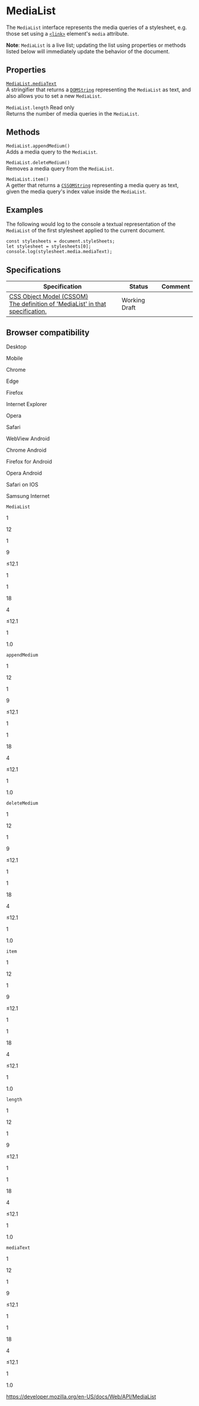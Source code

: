 MediaList
=========

The `MediaList` interface represents the media queries of a stylesheet, e.g. those set using a [`<link>`](https://developer.mozilla.org/en-US/docs/Web/HTML/Element/link) element's `media` attribute.

<span class="message-body-wrapper"><span class="message-flex-body"><span class="devtools-monospace message-body"><span class="objectBox objectBox-string">**Note**: `MediaList` is a live list; updating the list using properties or methods listed below will immediately update the behavior of the document.</span></span></span></span>

Properties
----------

[`MediaList.mediaText`](medialist/mediatext)  
A stringifier that returns a [`DOMString`](domstring) representing the `MediaList` as text, and also allows you to set a new `MediaList`.

 <span class="page-not-created">`MediaList.length`</span> <span class="badge inline readonly">Read only </span>   
Returns the number of media queries in the `MediaList`.

Methods
-------

<span class="page-not-created">`MediaList.appendMedium()`</span>  
Adds a media query to the `MediaList`.

<span class="page-not-created">`MediaList.deleteMedium()`</span>  
Removes a media query from the `MediaList`.

<span class="page-not-created">`MediaList.item()`</span>  
A getter that returns a [`CSSOMString`](cssomstring) representing a media query as text, given the media query's index value inside the `MediaList`.

Examples
--------

The following would log to the console a textual representation of the `MediaList` of the first stylesheet applied to the current document.

    const stylesheets = document.styleSheets;
    let stylesheet = stylesheets[0];
    console.log(stylesheet.media.mediaText);

Specifications
--------------

<table><thead><tr class="header"><th>Specification</th><th>Status</th><th>Comment</th></tr></thead><tbody><tr class="odd"><td><a href="https://drafts.csswg.org/cssom/#the-medialist-interface">CSS Object Model (CSSOM)<br />
<span class="small">The definition of 'MediaList' in that specification.</span></a></td><td><span class="spec-wd">Working Draft</span></td><td></td></tr></tbody></table>

Browser compatibility
---------------------

Desktop

Mobile

Chrome

Edge

Firefox

Internet Explorer

Opera

Safari

WebView Android

Chrome Android

Firefox for Android

Opera Android

Safari on IOS

Samsung Internet

`MediaList`

1

12

1

9

≤12.1

1

1

18

4

≤12.1

1

1.0

`appendMedium`

1

12

1

9

≤12.1

1

1

18

4

≤12.1

1

1.0

`deleteMedium`

1

12

1

9

≤12.1

1

1

18

4

≤12.1

1

1.0

`item`

1

12

1

9

≤12.1

1

1

18

4

≤12.1

1

1.0

`length`

1

12

1

9

≤12.1

1

1

18

4

≤12.1

1

1.0

`mediaText`

1

12

1

9

≤12.1

1

1

18

4

≤12.1

1

1.0

<a href="https://developer.mozilla.org/en-US/docs/Web/API/MediaList" class="_attribution-link">https://developer.mozilla.org/en-US/docs/Web/API/MediaList</a>
